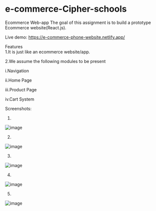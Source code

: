 # e-commerce-Cipher-schools


Ecommerce Web-app
The goal of this assignment is to build a prototype Ecommerce website(React.js).

Live demo: https://e-commerce-phone-website.netlify.app/


Features  
1.It is just like an ecommerce website/app.

2.We assume the following modules to be present

i.Navigation

ii.Home Page

iii.Product Page

iv.Cart System



Screenshots:

1.
![image](https://user-images.githubusercontent.com/87484675/179405932-651df2f1-dfea-43c3-987a-3635f9c866c5.png)

2.
![image](https://user-images.githubusercontent.com/87484675/179405956-b4ab4262-08eb-4f9a-9f14-8f9d77d0cbd1.png)


3.
![image](https://user-images.githubusercontent.com/87484675/179405984-54281744-47cb-47c9-a4ea-eab84d21b973.png)


4.

![image](https://user-images.githubusercontent.com/87484675/179406028-51f9af46-a85d-47d3-b8c2-a32d63c6ba19.png)


5.
![image](https://user-images.githubusercontent.com/87484675/179406044-50673398-ff06-4be0-a1fb-62b189449b2b.png)



